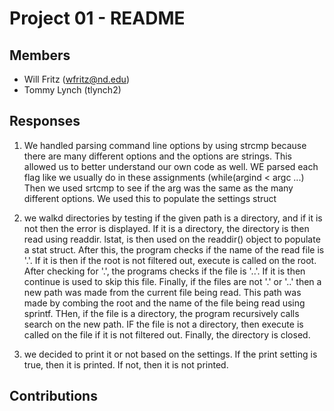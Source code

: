 Project 01 - README
===================

Members
-------

- Will Fritz (wfritz@nd.edu)
- Tommy Lynch (tlynch2)

Responses
---------

1) We handled parsing command line options by using strcmp because there are many different options and the options are strings. This allowed us to better understand our own code as well. WE parsed each flag like we usually do in these assignments (while(argind < argc ...) Then we used srtcmp to see if the arg was the same as the many different options. We used this to populate the settings struct

2) we walkd directories by testing if the given path is a directory, and if it is not then the error is displayed.  If it is a directory, the directory is then read using readdir. lstat, is then used on the readdir() object to populate a stat struct. After this, the program checks if the name of the read file is '.'. If it is then if the root is not filtered out, execute is called on the root. After checking for '.', the programs checks if the file is '..'. If it is then continue is used to skip this file. Finally, if the files are not '.' or '..' then a new path was made from the current file being read. This path was made by combing the root and the name of the file being read using sprintf. THen, if the file is a directory, the program recursively calls search on the new path. IF the file is not a directory, then execute is called on the file if it is not filtered out. Finally, the directory is closed.

3) we decided to print it or not based on the settings.  If the print setting is true, then it is printed.  If not, then it is not printed.

Contributions
-------------
